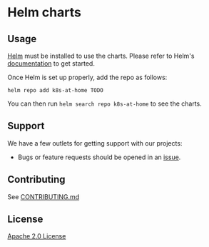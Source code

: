 # Helm charts

## Usage

[Helm](https://helm.sh) must be installed to use the charts.
Please refer to Helm's [documentation](https://helm.sh/docs/) to get started.

Once Helm is set up properly, add the repo as follows:

```console
helm repo add k8s-at-home TODO
```

You can then run `helm search repo k8s-at-home` to see the charts.

## Support

We have a few outlets for getting support with our projects:

- Bugs or feature requests should be opened in an [issue](https://github.com/combinator-ml/charts/issues/new/choose).

## Contributing

See [CONTRIBUTING.md](./CONTRIBUTING.md)

## License

[Apache 2.0 License](./LICENSE)
